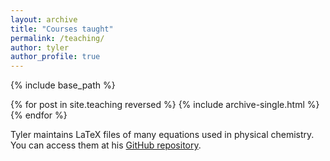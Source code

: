 ```yaml
---
layout: archive
title: "Courses taught"
permalink: /teaching/
author: tyler
author_profile: true
---
```


{% include base_path %}

{% for post in site.teaching reversed %}
  {% include archive-single.html %}
{% endfor %}

Tyler maintains LaTeX files of many equations used in physical chemistry. You can access them at his [GitHub repository](https://github.com/tkmeldrum/pchem_equations).
